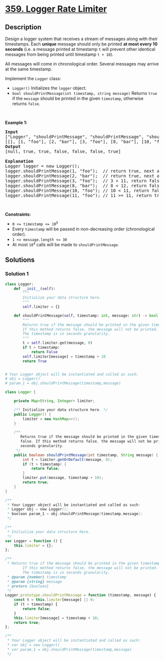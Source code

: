 # [359. Logger Rate Limiter](https://leetcode.com/problems/logger-rate-limiter)


## Description

<p>Design a logger system that receives a stream of messages along with their timestamps. Each <strong>unique</strong> message should only be printed <strong>at most every 10 seconds</strong> (i.e. a message printed at timestamp <code>t</code> will prevent other identical messages from being printed until timestamp <code>t + 10</code>).</p>

<p>All messages will come in chronological order. Several messages may arrive at the same timestamp.</p>

<p>Implement the <code>Logger</code> class:</p>

<ul>
	<li><code>Logger()</code> Initializes the <code>logger</code> object.</li>
	<li><code>bool shouldPrintMessage(int timestamp, string message)</code> Returns <code>true</code> if the <code>message</code> should be printed in the given <code>timestamp</code>, otherwise returns <code>false</code>.</li>
</ul>

<p>&nbsp;</p>
<p><strong class="example">Example 1:</strong></p>

<pre>
<strong>Input</strong>
[&quot;Logger&quot;, &quot;shouldPrintMessage&quot;, &quot;shouldPrintMessage&quot;, &quot;shouldPrintMessage&quot;, &quot;shouldPrintMessage&quot;, &quot;shouldPrintMessage&quot;, &quot;shouldPrintMessage&quot;]
[[], [1, &quot;foo&quot;], [2, &quot;bar&quot;], [3, &quot;foo&quot;], [8, &quot;bar&quot;], [10, &quot;foo&quot;], [11, &quot;foo&quot;]]
<strong>Output</strong>
[null, true, true, false, false, false, true]

<strong>Explanation</strong>
Logger logger = new Logger();
logger.shouldPrintMessage(1, &quot;foo&quot;);  // return true, next allowed timestamp for &quot;foo&quot; is 1 + 10 = 11
logger.shouldPrintMessage(2, &quot;bar&quot;);  // return true, next allowed timestamp for &quot;bar&quot; is 2 + 10 = 12
logger.shouldPrintMessage(3, &quot;foo&quot;);  // 3 &lt; 11, return false
logger.shouldPrintMessage(8, &quot;bar&quot;);  // 8 &lt; 12, return false
logger.shouldPrintMessage(10, &quot;foo&quot;); // 10 &lt; 11, return false
logger.shouldPrintMessage(11, &quot;foo&quot;); // 11 &gt;= 11, return true, next allowed timestamp for &quot;foo&quot; is 11 + 10 = 21
</pre>

<p>&nbsp;</p>
<p><strong>Constraints:</strong></p>

<ul>
	<li><code>0 &lt;= timestamp &lt;= 10<sup>9</sup></code></li>
	<li>Every <code>timestamp</code> will be passed in non-decreasing order (chronological order).</li>
	<li><code>1 &lt;= message.length &lt;= 30</code></li>
	<li>At most <code>10<sup>4</sup></code> calls will be made to <code>shouldPrintMessage</code>.</li>
</ul>

## Solutions

### Solution 1

<!-- tabs:start -->

```python
class Logger:
    def __init__(self):
        """
        Initialize your data structure here.
        """
        self.limiter = {}

    def shouldPrintMessage(self, timestamp: int, message: str) -> bool:
        """
        Returns true if the message should be printed in the given timestamp, otherwise returns false.
        If this method returns false, the message will not be printed.
        The timestamp is in seconds granularity.
        """
        t = self.limiter.get(message, 0)
        if t > timestamp:
            return False
        self.limiter[message] = timestamp + 10
        return True


# Your Logger object will be instantiated and called as such:
# obj = Logger()
# param_1 = obj.shouldPrintMessage(timestamp,message)
```

```java
class Logger {

    private Map<String, Integer> limiter;

    /** Initialize your data structure here. */
    public Logger() {
        limiter = new HashMap<>();
    }

    /**
       Returns true if the message should be printed in the given timestamp, otherwise returns
       false. If this method returns false, the message will not be printed. The timestamp is in
       seconds granularity.
     */
    public boolean shouldPrintMessage(int timestamp, String message) {
        int t = limiter.getOrDefault(message, 0);
        if (t > timestamp) {
            return false;
        }
        limiter.put(message, timestamp + 10);
        return true;
    }
}

/**
 * Your Logger object will be instantiated and called as such:
 * Logger obj = new Logger();
 * boolean param_1 = obj.shouldPrintMessage(timestamp,message);
 */
```

```js
/**
 * Initialize your data structure here.
 */
var Logger = function () {
    this.limiter = {};
};

/**
 * Returns true if the message should be printed in the given timestamp, otherwise returns false.
        If this method returns false, the message will not be printed.
        The timestamp is in seconds granularity. 
 * @param {number} timestamp 
 * @param {string} message
 * @return {boolean}
 */
Logger.prototype.shouldPrintMessage = function (timestamp, message) {
    const t = this.limiter[message] || 0;
    if (t > timestamp) {
        return false;
    }
    this.limiter[message] = timestamp + 10;
    return true;
};

/**
 * Your Logger object will be instantiated and called as such:
 * var obj = new Logger()
 * var param_1 = obj.shouldPrintMessage(timestamp,message)
 */
```

<!-- tabs:end -->

<!-- end -->
